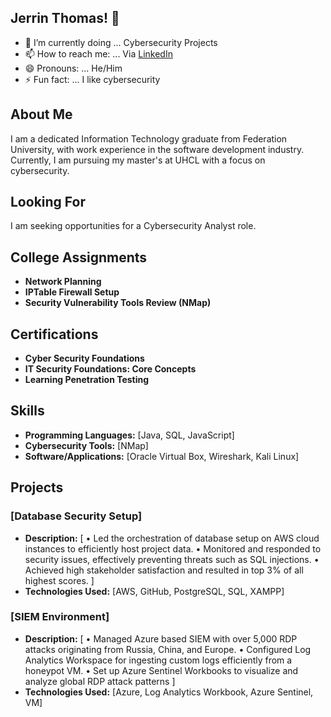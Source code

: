 ## Jerrin Thomas! 👋

- 🌱 I’m currently doing ... Cybersecurity Projects
- 📫 How to reach me: ... Via [LinkedIn](https://www.linkedin.com/in/jerrin-thomas-thyparambil/)
- 😄 Pronouns: ... He/Him
- ⚡ Fun fact: ... I like cybersecurity

## About Me
I am a dedicated Information Technology graduate from Federation University, with work experience in the software development industry. Currently, I am pursuing my master's at UHCL with a focus on cybersecurity.

## Looking For
I am seeking opportunities for a Cybersecurity Analyst role.

## College Assignments
- **Network Planning**
- **IPTable Firewall Setup**
- **Security Vulnerability Tools Review (NMap)**

## Certifications
- **Cyber Security Foundations**
- **IT Security Foundations: Core Concepts**
- **Learning Penetration Testing**

## Skills
- **Programming Languages:** [Java, SQL, JavaScript]
- **Cybersecurity Tools:** [NMap]
- **Software/Applications:** [Oracle Virtual Box, Wireshark, Kali Linux]

## Projects
### [Database Security Setup]
- **Description:**
[
•	Led the orchestration of database setup on AWS cloud instances to efficiently host project data.
•	Monitored and responded to security issues, effectively preventing threats such as SQL injections.
•	Achieved high stakeholder satisfaction and resulted in top 3% of all highest scores.
]
- **Technologies Used:** [AWS, GitHub, PostgreSQL, SQL, XAMPP]

### [SIEM Environment]
- **Description:**
[
•	Managed Azure based SIEM with over 5,000 RDP attacks originating from Russia, China, and Europe.
•	Configured Log Analytics Workspace for ingesting custom logs efficiently from a honeypot VM.
•	Set up Azure Sentinel Workbooks to visualize and analyze global RDP attack patterns
]
- **Technologies Used:** [Azure, Log Analytics Workbook, Azure Sentinel, VM]
